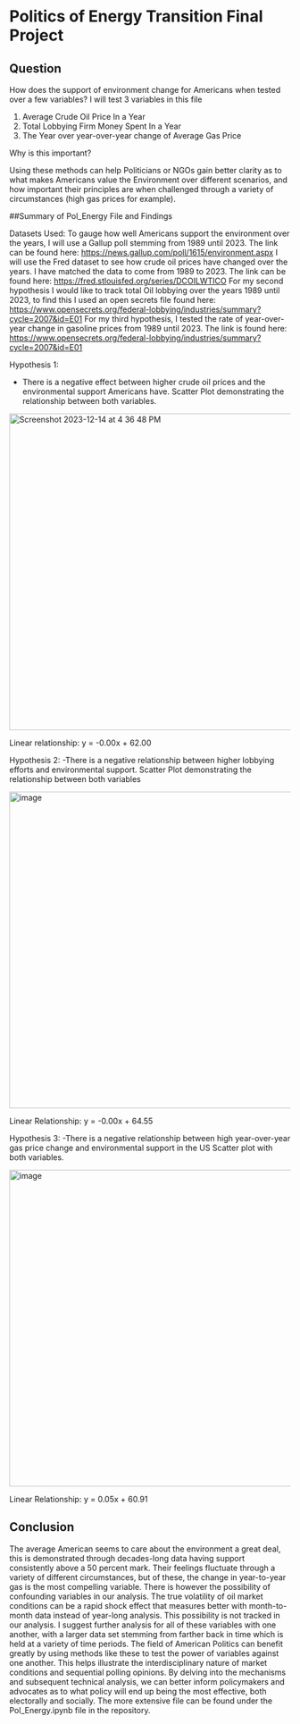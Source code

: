 # Politics of Energy Transition Final Project
## Question ##

How does the support of environment change for Americans when tested over a few variables? I will test 3 variables in this file
1. Average Crude Oil Price In a Year
2. Total Lobbying Firm Money Spent In a Year
3. The Year over year-over-year change of Average Gas Price

Why is this important?

Using these methods can help Politicians or NGOs gain better clarity as to what makes Americans value the Environment over different scenarios, and how important their principles are when challenged through a variety of circumstances (high gas prices for example).

##Summary of Pol_Energy File and Findings

Datasets Used:
To gauge how well Americans support the environment over the years, I will use a Gallup poll stemming from 1989 until 2023. The link can be found here: https://news.gallup.com/poll/1615/environment.aspx
I will use the Fred dataset to see how crude oil prices have changed over the years. I have matched the data to come from 1989 to 2023. The link can be found here: https://fred.stlouisfed.org/series/DCOILWTICO
For my second hypothesis I would like to track total Oil lobbying over the years 1989 until 2023, to find this I used an open secrets file found here: https://www.opensecrets.org/federal-lobbying/industries/summary?cycle=2007&id=E01
For my third hypothesis, I tested the rate of year-over-year change in gasoline prices from 1989 until 2023. The link is found here: https://www.opensecrets.org/federal-lobbying/industries/summary?cycle=2007&id=E01

Hypothesis 1:
- There is a negative effect between higher crude oil prices and the environmental support Americans have.
Scatter Plot demonstrating the relationship between both variables.

<img width="567" alt="Screenshot 2023-12-14 at 4 36 48 PM" src="https://github.com/Jorge9555/Pols-106-Final/assets/104950778/3f378754-a7f1-4584-9f1b-c75a317f765e">


Linear relationship: 
y = -0.00x + 62.00

Hypothesis 2:
-There is a negative relationship between higher lobbying efforts and environmental support. 
Scatter Plot demonstrating the relationship between both variables

<img width="567" alt="image" src="https://github.com/Jorge9555/Pols-106-Final/assets/104950778/4bb5cba6-e421-41c5-aa71-d887be5c9e6f">


Linear Relationship:
y = -0.00x + 64.55

Hypothesis 3:
-There is a negative relationship between high year-over-year gas price change and environmental support in the US
Scatter plot with both variables.

<img width="567" alt="image" src="https://github.com/Jorge9555/Pols-106-Final/assets/104950778/60c79988-47e9-4281-a492-9ee923dcd880">


Linear Relationship:
y = 0.05x + 60.91

## Conclusion 

The average American seems to care about the environment a great deal, this is demonstrated through decades-long data having support consistently above a 50 percent mark. Their feelings fluctuate through a variety of different circumstances, but of these, the change in year-to-year gas is the most compelling variable. There is however the possibility of confounding variables in our analysis. The true volatility of oil market conditions can be a rapid shock effect that measures better with month-to-month data instead of year-long analysis. This possibility is not tracked in our analysis. I suggest further analysis for all of these variables with one another, with a larger data set stemming from farther back in time which is held at a variety of time periods. The field of American Politics can benefit greatly by using methods like these to test the power of variables against one another. This helps illustrate the interdisciplinary nature of market conditions and sequential polling opinions. By delving into the mechanisms and subsequent technical analysis, we can better inform policymakers and advocates as to what policy will end up being the most effective, both electorally and socially. 
The more extensive file can be found under the Pol_Energy.ipynb file in the repository. 
